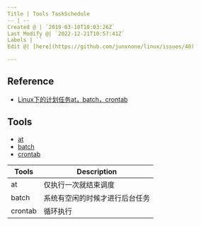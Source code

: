 ```yaml
---
Title | Tools TaskSchedule
-- | --
Created @ | `2019-03-10T10:03:26Z`
Last Modify @| `2022-12-21T10:57:41Z`
Labels | ``
Edit @| [here](https://github.com/junxnone/linux/issues/40)

---
```

## Reference

- [Linux下的计划任务at，batch，crontab](http://www.cnblogs.com/sijidou/p/10485983.html)

## Tools

- [at](./Linux_at)
- [batch](./Linux_batch)
- [crontab](./Linux_crontab)

Tools | Description
-- | --
at |  仅执行一次就结束调度
batch | 系统有空闲的时候才进行后台任务
crontab | 循环执行
